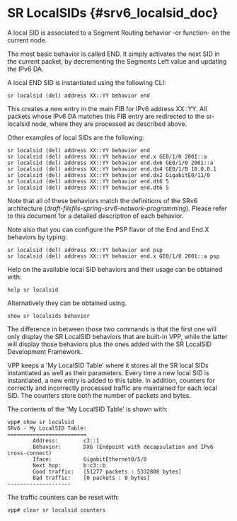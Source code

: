 # SR LocalSIDs    {#srv6_localsid_doc}

A local SID is associated to a Segment Routing behavior -or function- on the current node.

The most basic behavior is called END. It simply activates the next SID in the current packet, by decrementing the Segments Left value and updating the IPv6 DA.

A local END SID is instantiated using the following CLI:

    sr localsid (del) address XX::YY behavior end

This creates a new entry in the main FIB for IPv6 address XX::YY. All packets whose IPv6 DA matches this FIB entry are redirected to the sr-localsid node, where they are processed as described above.

Other examples of local SIDs are the following:

    sr localsid (del) address XX::YY behavior end
    sr localsid (del) address XX::YY behavior end.x GE0/1/0 2001::a
    sr localsid (del) address XX::YY behavior end.dx6 GE0/1/0 2001::a
    sr localsid (del) address XX::YY behavior end.dx4 GE0/1/0 10.0.0.1
    sr localsid (del) address XX::YY behavior end.dx2 GigabitE0/11/0
    sr localsid (del) address XX::YY behavior end.dt6 5
    sr localsid (del) address XX::YY behavior end.dt6 5

Note that all of these behaviors match the definitions of the SRv6 architecture (*draft-filsfils-spring-srv6-network-programming*). Please refer to this document for a detailed description of each behavior.

Note also that you can configure the PSP flavor of the End and End.X behaviors by typing:
    
    sr localsid (del) address XX::YY behavior end psp
    sr localsid (del) address XX::YY behavior end.x GE0/1/0 2001::a psp

Help on the available local SID behaviors and their usage can be obtained with:
    
    help sr localsid

Alternatively they can be obtained using.

    show sr localsids behavior

The difference in between those two commands is that the first one will only display the SR LocalSID behaviors that are built-in VPP, while the latter will display those behaviors plus the ones added with the SR LocalSID Development Framework.


VPP keeps a 'My LocalSID Table' where it stores all the SR local SIDs instantiated as well as their parameters. Every time a new local SID is instantiated, a new entry is added to this table. In addition, counters for correctly and incorrectly processed traffic are maintained for each local SID. The counters store both the number of packets and bytes.

The contents of the 'My LocalSID Table' is shown with:

    vpp# show sr localsid
    SRv6 - My LocalSID Table:
    =========================
            Address:        c3::1
            Behavior:       DX6 (Endpoint with decapsulation and IPv6 cross-connect)
            Iface:          GigabitEthernet0/5/0
            Next hop:       b:c3::b
            Good traffic:   [51277 packets : 5332808 bytes]
            Bad traffic:    [0 packets : 0 bytes]
    --------------------

The traffic counters can be reset with:

    vpp# clear sr localsid counters
